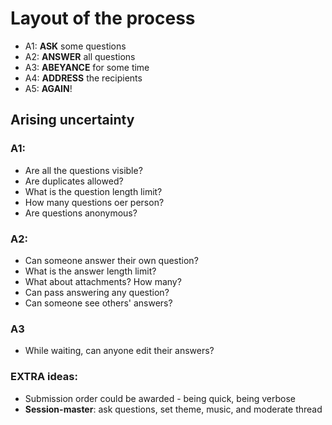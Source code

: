 # Layout of the process

- A1: **ASK** some questions
- A2: **ANSWER** all questions
- A3: **ABEYANCE** for some time
- A4: **ADDRESS** the recipients
- A5: **AGAIN**!

## Arising uncertainty

### A1:

- Are all the questions visible?
- Are duplicates allowed?
- What is the question length limit?
- How many questions oer person?
- Are questions anonymous?

### A2:

- Can someone answer their own question?
- What is the answer length limit?
- What about attachments? How many?
- Can pass answering any question?
- Can someone see others' answers?

### A3

- While waiting, can anyone edit their answers?

### EXTRA ideas:

- Submission order could be awarded - being quick, being verbose
- **Session-master**: ask questions, set theme, music, and moderate thread